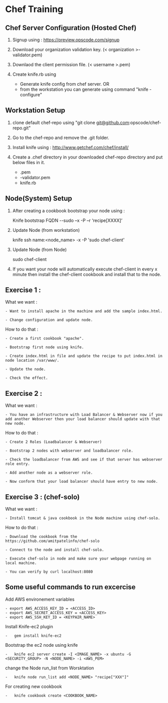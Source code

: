 Chef Training
=============

Chef Server Configuration (Hosted Chef)
-------------------------

1) Signup using : https://preview.opscode.com/signup

2) Download your organization validation key. (< organization >-validator.pem)

3) Downlaod the client permission file. (< username >.pem)

4) Create knife.rb using 
	- Generate knife config from chef server.
					OR
	- from the workstation you can generate using command "knife -configure"


Workstation Setup
-------------------------

1) clone default chef-repo using "git clone git@github.com:opscode/chef-repo.git"

2) Go to the chef-repo and remove the .git folder.

3) Install knife using : http://www.getchef.com/chef/install/

4) Create a .chef directory in your downloaded chef-repo directory and put below files in it.

	- <username>.pem
	- <organization>-validator.pem
	- knife.rb


Node(System) Setup
-------------------------

1) After creating a cookbook bootstrap your node using :

	Knife bootstrap FQDN --sudo –x <username> -P <password> –r ‘recipe[XXXX]’

2) Update Node (from workstation)

	knife ssh name:<node_name> -x <username> -P <password> 'sudo chef-client'

3) Update Node (from Node)

	sudo chef-client 

4) If you want your node will automatically execute chef-client in every x minute then install the chef-client cookbook and install that to the node.


Exercise 1 :
-------------------

What we want :

	- Want to install apache in the machine and add the sample index.html.

	- Change configuration and update node.

How to do that :

	- Create a first cookbook "apache".

	- Bootstrap first node using knife.

	- Create index.html in file and update the recipe to put index.html in node location /var/www/.

	- Update the node.

	- Check the effect.

Exercise 2 :
------------

What we want :

	- You have an infrastructure with Load Balancer & Webserver now if you add another Webserver then your load balancer should update with that new node.

How to do that :

	- Create 2 Roles (Loadbalancer & Webserver)

	- Bootstrap 2 nodes with webserver and loadbalancer role.

	- Check the loadbalancer from AWS and see if that server has webserver role entry.

	- Add another node as a webserver role.

	- Now conform that your load balancer should have entry to new node.


Exercise 3 : (chef-solo)
------------------------

What we want :

	- Install tomcat & java cookbook in the Node machine using chef-solo.

How to do that :

	- Download the cookbook from the https://github.com/amitpatelinfo/chef-solo

	- Connect to the node and install chef-solo.

	- Execute chef-solo in node and make sure your webpage running on local machine.

	- You can verify by curl localhost:8080


Some useful commands to run excercise
--------------------------------------

Add AWS environement variables
	
	- export AWS_ACCESS_KEY_ID = <ACCESS_ID>
	- export AWS_SECRET_ACCESS_KEY = <ACCESS_KEY>
	- export AWS_SSH_KEY_ID = <KEYPAIR_NAME>

Install Knife-ec2 plugin

	-	gem install knife-ec2

Bootstrap the ec2 node using knife

	-	knife ec2 server create -I <IMAGE_NAME> -x ubuntu -G <SECURITY_GROUP> -N <NODE_NAME> -i <AWS_PEM>

change the Node run_list from Worsktation

	-	knife node run_list add <NODE_NAME> "recipe["XXX"]"

For creating new cookbook 

	- 	knife cookbook create <COOKBOOK_NAME>


